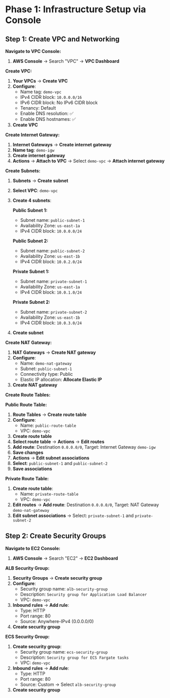 # Phase 1: Infrastructure Setup via Console

## Step 1: Create VPC and Networking

**Navigate to VPC Console:**
1. **AWS Console** → Search "VPC" → **VPC Dashboard**

**Create VPC:**
1. **Your VPCs** → **Create VPC**
2. **Configure**:
   - Name tag: `demo-vpc`
   - IPv4 CIDR block: `10.0.0.0/16`
   - IPv6 CIDR block: No IPv6 CIDR block
   - Tenancy: Default
   - Enable DNS resolution: ✅
   - Enable DNS hostnames: ✅
3. **Create VPC**

**Create Internet Gateway:**
1. **Internet Gateways** → **Create internet gateway**
2. **Name tag**: `demo-igw`
3. **Create internet gateway**
4. **Actions** → **Attach to VPC** → Select `demo-vpc` → **Attach internet gateway**

**Create Subnets:**
1. **Subnets** → **Create subnet**
2. **Select VPC**: `demo-vpc`
3. **Create 4 subnets**:

   **Public Subnet 1:**
   - Subnet name: `public-subnet-1`
   - Availability Zone: `us-east-1a`
   - IPv4 CIDR block: `10.0.0.0/24`

   **Public Subnet 2:**
   - Subnet name: `public-subnet-2`
   - Availability Zone: `us-east-1b`
   - IPv4 CIDR block: `10.0.2.0/24`

   **Private Subnet 1:**
   - Subnet name: `private-subnet-1`
   - Availability Zone: `us-east-1a`
   - IPv4 CIDR block: `10.0.1.0/24`

   **Private Subnet 2:**
   - Subnet name: `private-subnet-2`
   - Availability Zone: `us-east-1b`
   - IPv4 CIDR block: `10.0.3.0/24`

4. **Create subnet**

**Create NAT Gateway:**
1. **NAT Gateways** → **Create NAT gateway**
2. **Configure**:
   - Name: `demo-nat-gateway`
   - Subnet: `public-subnet-1`
   - Connectivity type: Public
   - Elastic IP allocation: **Allocate Elastic IP**
3. **Create NAT gateway**

**Create Route Tables:**

**Public Route Table:**
1. **Route Tables** → **Create route table**
2. **Configure**:
   - Name: `public-route-table`
   - VPC: `demo-vpc`
3. **Create route table**
4. **Select route table** → **Actions** → **Edit routes**
5. **Add route**: Destination `0.0.0.0/0`, Target: Internet Gateway `demo-igw`
6. **Save changes**
7. **Actions** → **Edit subnet associations**
8. **Select**: `public-subnet-1` and `public-subnet-2`
9. **Save associations**

**Private Route Table:**
1. **Create route table**:
   - Name: `private-route-table`
   - VPC: `demo-vpc`
2. **Edit routes** → **Add route**: Destination `0.0.0.0/0`, Target: NAT Gateway `demo-nat-gateway`
3. **Edit subnet associations** → Select: `private-subnet-1` and `private-subnet-2`

## Step 2: Create Security Groups

**Navigate to EC2 Console:**
1. **AWS Console** → Search "EC2" → **EC2 Dashboard**

**ALB Security Group:**
1. **Security Groups** → **Create security group**
2. **Configure**:
   - Security group name: `alb-security-group`
   - Description: `Security group for Application Load Balancer`
   - VPC: `demo-vpc`
3. **Inbound rules** → **Add rule**:
   - Type: HTTP
   - Port range: 80
   - Source: Anywhere-IPv4 (0.0.0.0/0)
4. **Create security group**

**ECS Security Group:**
1. **Create security group**:
   - Security group name: `ecs-security-group`
   - Description: `Security group for ECS Fargate tasks`
   - VPC: `demo-vpc`
2. **Inbound rules** → **Add rule**:
   - Type: HTTP
   - Port range: 80
   - Source: Custom → Select `alb-security-group`
3. **Create security group**
